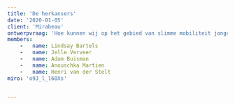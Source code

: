 ```yaml
---
title: 'De herkansers'
date: '2020-01-05'
client: 'Mirabeau'
ontwerpvraag: 'Hoe kunnen wij op het gebied van slimme mobiliteit jonge vrouwen tussen de 18 en 25 jaar minder afhankelijk maken van hun naasten en een veiliger gevoel geven op straat?'
members:
    -   name: Lindsay Bartels
    -   name: Jelle Verveer
    -   name: Adam Buisman
    -   name: Anouschka Martien
    -   name: Henri van der Stelt
miro: 'o9J_l_l60Xs'


---
```



